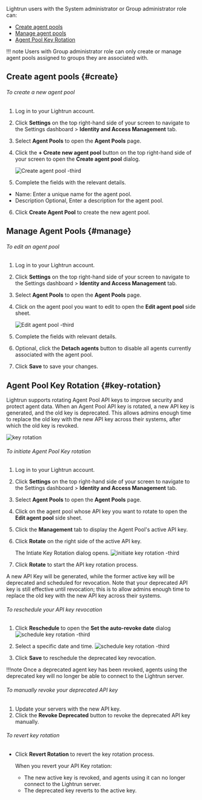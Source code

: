 Lightrun users with the System administrator or Group administrator role can:

- [Create agent pools](#create)
- [Manage agent pools](#manage)
- [Agent Pool Key Rotation](#key-rotation)

!!! note
	Users with Group administrator role can only create or manage agent pools assigned to groups they are associated with.

## Create agent pools {#create}

###### To create a new agent pool

1. Log in to your Lightrun account.
2. Click **Settings** on the top right-hand side of your screen to navigate to the Settings dashboard > **Identity and Access Management** tab.
3. Select **Agent Pools** to open the **Agent Pools** page.
4. Click the **+ Create new agent pool** button on the top right-hand side of your screen to open the **Create agent pool** dialog.

	![Create agent pool -third](../assets/images/new-agent-pool.png)

5. Complete the fields with the relevant details.

  * Name: Enter a unique name for the agent pool.
  * Description Optional, Enter a description for the agent pool.

6. Click **Create Agent Pool** to create the new agent pool.



## Manage Agent Pools {#manage}

###### To edit an agent pool
1. Log in to your Lightrun account.
2. Click **Settings** on the top right-hand side of your screen to navigate to the Settings dashboard > **Identity and Access Management** tab.
3. Select **Agent Pools** to open the **Agent Pools** page.
4. Click on the agent pool you want to edit to open the **Edit agent pool** side sheet.

	![Edit agent pool -third](../assets/images/edit-agent-pools.png)

5. Complete the fields with relevant details.
6. Optional, click the **Detach agents** button to disable all agents currently associated with the agent pool. 
7. Click **Save** to save your changes.

## Agent Pool Key Rotation {#key-rotation}

Lightrun supports rotating Agent Pool API keys to improve security and protect agent data. When an Agent Pool API key is rotated, a new API key is generated, and the old key is deprecated. This allows admins enough time to replace the old key with the new API key across their systems, after which the old key is revoked.

![key rotation](../assets/images/key-rotation.jpeg)

###### To initiate Agent Pool Key rotation

1. Log in to your Lightrun account.
2. Click **Settings** on the top right-hand side of your screen to navigate to the Settings dashboard > **Identity and Access Management** tab.
3. Select **Agent Pools** to open the **Agent Pools** page.
4. Click on the agent pool whose API key you want to rotate to open the **Edit agent pool** side sheet.
5. Click the **Management** tab to display the Agent Pool's active API key.
6. Click **Rotate** on the right side of the active API key.

	The Intiate Key Rotation dialog opens.
	![initiate key rotation -third](../assets/images/initiate-key-rotation.png)

7. Click **Rotate** to start the API key rotation process.

A new API Key will be generated, while the former active key will be deprecated and scheduled for revocation. Note that your deprecated API key is still effective until revocation; this is to allow admins enough time to replace the old key with the new API key across their systems.

###### To reschedule your API key revocation

1. Click **Reschedule** to open the **Set the auto-revoke date** dialog
	![schedule key rotation -third](../assets/images/schedule-key-rotation.png)

2. Select a specific date and time.
	![schedule key rotation -third](../assets/images/auto-revokation-date.png)

3. Click **Save** to reschedule the deprecated key revocation.

!!!note
    Once a deprecated agent key has been revoked, agents using the deprecated key will no longer be able to connect to the Lightrun server.

###### To manually revoke your deprecated API key

1. Update your servers with the new API key.
2. Click the **Revoke Deprecated** button to revoke the deprecated API key manually.

###### To revert key rotation

- Click **Revert Rotation** to revert the key rotation process.

	When you revert your API Key rotation:

   - The new active key is revoked, and agents using it can no longer connect to the Lightrun server.
   - The deprecated key reverts to the active key.
